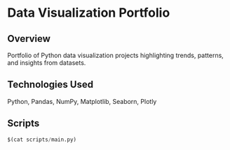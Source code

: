 # Data Visualization Portfolio

## Overview
Portfolio of Python data visualization projects highlighting trends, patterns, and insights from datasets.

## Technologies Used
Python, Pandas, NumPy, Matplotlib, Seaborn, Plotly

## Scripts
```python
$(cat scripts/main.py)

